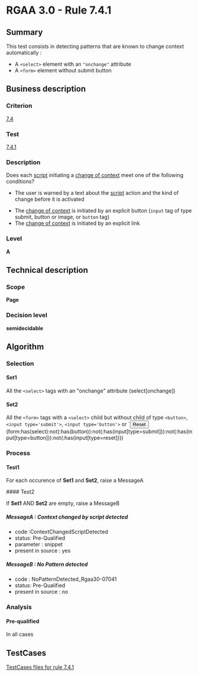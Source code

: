 # RGAA 3.0 -  Rule 7.4.1

## Summary

This test consists in detecting patterns that are known to change context automatically : 

- A `<select>` element with an `"onchange"` attribute
- A `<form>` element without submit button

## Business description

### Criterion

[7.4](http://disic.github.io/rgaa_referentiel_en/RGAA3.0_Criteria_English_version_v1.html#crit-7-4)

### Test

[7.4.1](http://disic.github.io/rgaa_referentiel_en/RGAA3.0_Criteria_English_version_v1.html#test-7-4-1)

### Description
Does each <a href="http://disic.github.io/rgaa_referentiel_en/RGAA3.0_Glossary_English_version_v1.html#mScript">script</a>
    initiating a <a href="http://disic.github.io/rgaa_referentiel_en/RGAA3.0_Glossary_English_version_v1.html#mChangContexte">change
  of context</a> meet one of the following conditions?
    <ul><li> The user is warned by a text about the <a href="http://disic.github.io/rgaa_referentiel_en/RGAA3.0_Glossary_English_version_v1.html#mScript">script</a>
   action and the kind of change before it is activated</li>
  <li> The <a href="http://disic.github.io/rgaa_referentiel_en/RGAA3.0_Glossary_English_version_v1.html#mChangContexte">change
    of context</a> is initiated by an explicit button
   (<code>input</code> tag of type submit,
   button or image, or <code>button</code> tag) </li>
  <li> The <a href="http://disic.github.io/rgaa_referentiel_en/RGAA3.0_Glossary_English_version_v1.html#mChangContexte">change
    of context</a> is initiated by an explicit link</li>
    </ul> 


### Level

**A**

## Technical description

### Scope

**Page**

### Decision level

**semidecidable**

## Algorithm

### Selection

#### Set1

All the `<select>` tags with an "onchange" attribute (select[onchange])

#### Set2

All the `<form>` tags with a `<select>` child but without child of type
`<button>`, `<input type='submit'>`, `<input type='button'>` or `<input
type='reset'> (form:has(select):not(:has(button)):not(:has(input[type=submit])):not(:has(input[type=button])):not(:has(input[type=reset])))

### Process

#### Test1

For each occurence of **Set1** and **Set2**, raise a MessageA

#### Test2

If **Set1** AND **Set2** are empty, raise a MessageB

##### MessageA : Context changed by script detected

-   code :ContextChangedScriptDetected
-   status: Pre-Qualified
-   parameter : snippet
-   present in source : yes

##### MessageB : No Pattern detected

-   code : NoPatternDetected_Rgaa30-07041
-   status: Pre-Qualified
-   present in source : no

### Analysis

#### Pre-qualified

In all cases



##  TestCases 

[TestCases files for rule 7.4.1](https://github.com/Asqatasun/Asqatasun/tree/master/rules/rules-rgaa3.0/src/test/resources/testcases/rgaa30/Rgaa30Rule070401/) 


